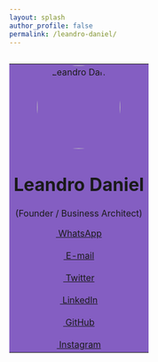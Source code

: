 ```yaml
---
layout: splash
author_profile: false
permalink: /leandro-daniel/
---
```


<br />

<table style="margin: 0px auto; border: none; width: 600px" cellspacing="0" cellpadding="0">
  <tr style="background-color:#845EC2; margin:0; border:0; padding:0;">
    <td style="text-align: center;">
      <img src="/assets/images/leandrodaniel-avatar.png" alt="Leandro Daniel" style="border-radius: 50%; width:150px; height:150px;">
      <br />
      <h1><strong>Leandro Daniel</strong></h1>
      <p>(Founder / Business Architect)</p>
      <a href="https://wa.me/5511960784444" target="_blank" class="btn btn--info btn--x-large"><span class="fab fa-whatsapp">&nbsp;WhatsApp</span></a>
      <br /><br />
      <span class="fas fa-fw fa-envelope"><a href="mailto:leandro.daniel@deeployer.com" target="_blank" class="btn btn--info btn--x-large">&nbsp;E-mail</a></span>
      <br /><br />
      <a href="https://twitter.com/leandronet" target="_blank" class="btn btn--info btn--x-large"><span class="fab fa-fw fa-twitter">&nbsp;Twitter</span></a>
      <br /><br />
      <a href="https://www.linkedin.com/in/leandrodaniel" target="_blank" class="btn btn--info btn--x-large"><span class="fab fa-fw fa-linkedin">&nbsp;LinkedIn</span></a>
      <br /><br />
      <a href="https://github.com/ldaniel" target="_blank" class="btn btn--info btn--x-large"><span class="fab fa-fw fa-github">&nbsp;GitHub</span></a>
      <br /><br />
      <a href="https://instagram.com/leandro.o.daniel" target="_blank" class="btn btn--info btn--x-large"><span class="fab fa-fw fa-instagram">&nbsp;Instagram</span></a>
    </td>
  </tr>
</table>

